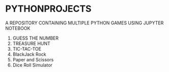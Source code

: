 # PYTHONPROJECTS
A REPOSITORY CONTAINING MULTIPLE PYTHON GAMES USING JUPYTER NOTEBOOK
1. GUESS THE NUMBER
2. TREASURE HUNT
3. TIC-TAC-TOE
4. BlackJack Rock
5. Paper and Scissors
6. Dice Roll Simulator
